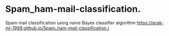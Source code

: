 # Spam_ham-mail-classification.
Spam mail classification using naive Bayes classifier algorithm
https://israk-ml-1999.github.io/Spam_ham-mail-classification./
